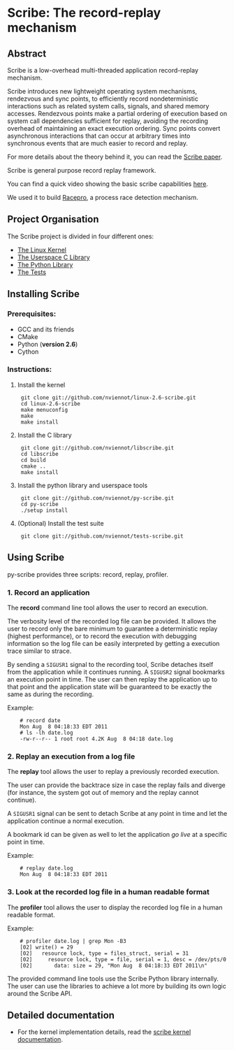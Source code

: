 Scribe: The record-replay mechanism
=====================================

Abstract
--------

Scribe is a low-overhead multi-threaded application record-replay mechanism.

Scribe introduces new lightweight operating system mechanisms, rendezvous and
sync points, to efficiently record nondeterministic interactions such as
related system calls, signals, and shared memory accesses.  Rendezvous points
make a partial ordering of execution based on system call dependencies
sufficient for replay, avoiding the recording overhead of maintaining an exact
execution ordering.  Sync points convert asynchronous interactions that can
occur at arbitrary times into synchronous events that are much easier to
record and replay.

For more details about the theory behind it, you can read the
[Scribe paper](http://viennot.biz/scribe.pdf).

Scribe is general purpose record replay framework.

You can find a quick video showing the basic scribe capabilities [here](http://vimeo.com/29125502).

We used it to build [Racepro](http://www.cs.columbia.edu/~nieh/pubs/sosp2011_racepro.pdf),
a process race detection mechanism.

Project Organisation
---------------------

The Scribe project is divided in four different ones:

- [The Linux Kernel](/nviennot/linux-2.6-scribe)
- [The Userspace C Library](/nviennot/libscribe)
- [The Python Library](/nviennot/py-scribe)
- [The Tests](/nviennot/tests-scribe)

Installing Scribe
---------------------

### Prerequisites:

- GCC and its friends
- CMake
- Python (**version 2.6**)
- Cython

### Instructions:

1. Install the kernel

        git clone git://github.com/nviennot/linux-2.6-scribe.git
        cd linux-2.6-scribe
        make menuconfig
        make
        make install

2. Install the C library

        git clone git://github.com/nviennot/libscribe.git
        cd libscribe
        cd build
        cmake ..
        make install

3. Install the python library and userspace tools

        git clone git://github.com/nviennot/py-scribe.git
        cd py-scribe
        ./setup install

4. (Optional) Install the test suite

        git clone git://github.com/nviennot/tests-scribe.git

Using Scribe
-------------

py-scribe provides three scripts: record, replay, profiler.

### 1. Record an application

The __record__ command line tool allows the user to record an execution.

The verbosity level of the recorded log file can be provided. It allows the
user to record only the bare minimum to guarantee a deterministic replay
(highest performance), or to record the execution with debugging information so
the log file can be easily interpreted by getting a execution trace similar to
strace.

By sending a `SIGUSR1` signal to the recording tool, Scribe detaches itself
from the application while it continues running.
A `SIGUSR2` signal bookmarks an execution point in time. The user can then
replay the application up to that point and the application state will be
guaranteed to be exactly the same as during the recording.

Example:

        # record date
        Mon Aug  8 04:18:33 EDT 2011
        # ls -lh date.log
        -rw-r--r-- 1 root root 4.2K Aug  8 04:18 date.log

### 2. Replay an execution from a log file

The __replay__ tool allows the user to replay a previously recorded execution.

The user can provide the backtrace size in case the replay fails and diverge
(for instance, the system got out of memory and the replay cannot continue).

A `SIGUSR1` signal can be sent to detach Scribe at any point in time and let the
application continue a normal execution.

A bookmark id can be given as well to let the application _go live_ at a
specific point in time.

Example:

        # replay date.log
        Mon Aug  8 04:18:33 EDT 2011

### 3. Look at the recorded log file in a human readable format

The __profiler__ tool allows the user to display the recorded log file in a human readable format.

Example:

        # profiler date.log | grep Mon -B3
        [02] write() = 29
        [02]   resource lock, type = files_struct, serial = 31
        [02]     resource lock, type = file, serial = 1, desc = /dev/pts/0
        [02]       data: size = 29, "Mon Aug  8 04:18:33 EDT 2011\n"

The provided command line tools use the Scribe Python library internally.
The user can use the libraries to achieve a lot more by building its own logic
around the Scribe API.

Detailed documentation
-----------------------

- For the kernel implementation details, read the
[scribe kernel documentation](/nviennot/linux-2.6-scribe/blob/master/Documentation/scribe.md).
